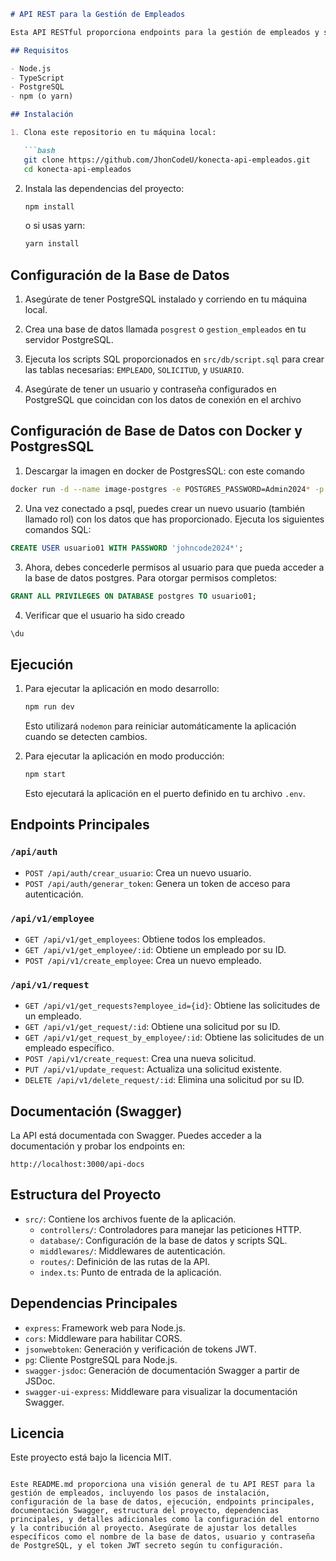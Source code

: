 ```markdown
# API REST para la Gestión de Empleados

Esta API RESTful proporciona endpoints para la gestión de empleados y sus solicitudes asociadas. Está construida con Node.js y Express, y se conecta a una base de datos PostgreSQL para almacenar la información de los empleados y sus solicitudes.

## Requisitos

- Node.js
- TypeScript
- PostgreSQL
- npm (o yarn)

## Instalación

1. Clona este repositorio en tu máquina local:

   ```bash
   git clone https://github.com/JhonCodeU/konecta-api-empleados.git
   cd konecta-api-empleados
   ```

2. Instala las dependencias del proyecto:

   ```bash
   npm install
   ```

   o si usas yarn:

   ```bash
   yarn install
   ```

## Configuración de la Base de Datos

1. Asegúrate de tener PostgreSQL instalado y corriendo en tu máquina local.

2. Crea una base de datos llamada `posgrest` o `gestion_empleados` en tu servidor PostgreSQL.

3. Ejecuta los scripts SQL proporcionados en `src/db/script.sql` para crear las tablas necesarias: `EMPLEADO`, `SOLICITUD`, y `USUARIO`.

4. Asegúrate de tener un usuario y contraseña configurados en PostgreSQL que coincidan con los datos de conexión en el archivo

## Configuración de Base de Datos con Docker y PostgresSQL

1. Descargar la imagen en docker de PostgresSQL: con este comando 
```bash
docker run -d --name image-postgres -e POSTGRES_PASSWORD=Admin2024* -p 5432:5432 postgres -c shared_buffers=256MB -c max_connections=200
```

2. Una vez conectado a psql, puedes crear un nuevo usuario (también llamado rol) con los datos que has proporcionado. Ejecuta los siguientes comandos SQL:
```sql
CREATE USER usuario01 WITH PASSWORD 'johncode2024*';
```

3. Ahora, debes concederle permisos al usuario para que pueda acceder a la base de datos postgres. Para otorgar permisos completos:
```sql
GRANT ALL PRIVILEGES ON DATABASE postgres TO usuario01;
```

4. Verificar que el usuario ha sido creado
```sql
\du
```

## Ejecución

1. Para ejecutar la aplicación en modo desarrollo:

   ```bash
   npm run dev
   ```

   Esto utilizará `nodemon` para reiniciar automáticamente la aplicación cuando se detecten cambios.

2. Para ejecutar la aplicación en modo producción:

   ```bash
   npm start
   ```

   Esto ejecutará la aplicación en el puerto definido en tu archivo `.env`.

## Endpoints Principales

### `/api/auth`

- `POST /api/auth/crear_usuario`: Crea un nuevo usuario.
- `POST /api/auth/generar_token`: Genera un token de acceso para autenticación.

### `/api/v1/employee`

- `GET /api/v1/get_employees`: Obtiene todos los empleados.
- `GET /api/v1/get_employee/:id`: Obtiene un empleado por su ID.
- `POST /api/v1/create_employee`: Crea un nuevo empleado.

### `/api/v1/request`

- `GET /api/v1/get_requests?employee_id={id}`: Obtiene las solicitudes de un empleado.
- `GET /api/v1/get_request/:id`: Obtiene una solicitud por su ID.
- `GET /api/v1/get_request_by_employee/:id`: Obtiene las solicitudes de un empleado específico.
- `POST /api/v1/create_request`: Crea una nueva solicitud.
- `PUT /api/v1/update_request`: Actualiza una solicitud existente.
- `DELETE /api/v1/delete_request/:id`: Elimina una solicitud por su ID.

## Documentación (Swagger)

La API está documentada con Swagger. Puedes acceder a la documentación y probar los endpoints en:

```
http://localhost:3000/api-docs
```

## Estructura del Proyecto

- `src/`: Contiene los archivos fuente de la aplicación.
  - `controllers/`: Controladores para manejar las peticiones HTTP.
  - `database/`: Configuración de la base de datos y scripts SQL.
  - `middlewares/`: Middlewares de autenticación.
  - `routes/`: Definición de las rutas de la API.
  - `index.ts`: Punto de entrada de la aplicación.

## Dependencias Principales

- `express`: Framework web para Node.js.
- `cors`: Middleware para habilitar CORS.
- `jsonwebtoken`: Generación y verificación de tokens JWT.
- `pg`: Cliente PostgreSQL para Node.js.
- `swagger-jsdoc`: Generación de documentación Swagger a partir de JSDoc.
- `swagger-ui-express`: Middleware para visualizar la documentación Swagger.

## Licencia

Este proyecto está bajo la licencia MIT.
```

Este README.md proporciona una visión general de tu API REST para la gestión de empleados, incluyendo los pasos de instalación, configuración de la base de datos, ejecución, endpoints principales, documentación Swagger, estructura del proyecto, dependencias principales, y detalles adicionales como la configuración del entorno y la contribución al proyecto. Asegúrate de ajustar los detalles específicos como el nombre de la base de datos, usuario y contraseña de PostgreSQL, y el token JWT secreto según tu configuración.